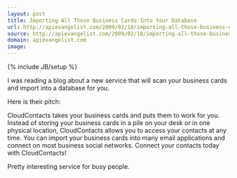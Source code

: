 ```yaml
---
layout: post
title: Importing All Those Business Cards Into Your Database
url: http://apievangelist.com/2009/02/18/importing-all-those-business-cards-into-your-database/
source: http://apievangelist.com/2009/02/18/importing-all-those-business-cards-into-your-database/
domain: apievangelist.com
image: 
---
```

{% include JB/setup %}<p>I was reading a blog about a new service that will scan your business cards and import into a database for you.

Here is their pitch:

CloudContacts takes your business cards and puts them to work for you. Instead of storing your business cards in a pile on your desk or in one physical location, CloudContacts allows you to access your contacts at any time. You can import your business cards into many email applications and connect on most business social networks. Connect your contacts today with CloudContacts!

Pretty interesting service for busy people.</p>
